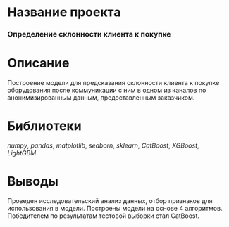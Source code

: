 # Название проекта

### Определение склонности клиента к покупке

# Описание

Построение модели для предсказания склонности клиента к покупке оборудования после коммуникации с ним в одном из каналов 
по анонимизированным данным, предоставленным заказчиком.

# Библиотеки

_numpy_, _pandas_, _matplotlib_, _seaborn_, _sklearn_, _CatBoost_, _XGBoost_, _LightGBM_

# Выводы

Проведен исследовательский анализ данных, отбор признаков для использования в модели. 
Построены модели на основе 4 алгоритмов. Победителем по результатам тестовой выборки стал CatBoost.

